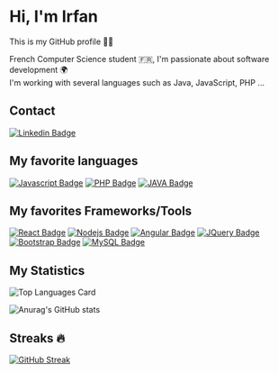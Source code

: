 # Hi, I'm Irfan

This is my GitHub profile 🙋‍♂️

French Computer Science student 🇫🇷, I'm passionate about software development 🌍 <br />
I'm working with several languages such as Java, JavaScript, PHP ... <br /> 

## Contact 
[![Linkedin Badge](https://img.shields.io/badge/LinkedIn-0077B5?style=for-the-badge&logo=linkedin&logoColor=white)](https://www.linkedin.com/in/irfan-bouhenaf-7371501b6/)

## My favorite languages 
[![Javascript Badge](https://img.shields.io/badge/JavaScript-F7DF1E?style=for-the-badge&logo=javascript&logoColor=black)](#) 
[![PHP Badge](https://img.shields.io/badge/PHP-777BB4?style=for-the-badge&logo=php&logoColor=white)](#) 
[![JAVA Badge](https://img.shields.io/badge/Java-ED8B00?style=for-the-badge&logo=java&logoColor=white)](#) 

## My favorites Frameworks/Tools 
[![React Badge](https://img.shields.io/badge/React-20232A?style=for-the-badge&logo=react&logoColor=61DAFB)](#) 
[![Nodejs Badge](https://img.shields.io/badge/Node.js-43853D?style=for-the-badge&logo=node.js&logoColor=white)](#) 
[![Angular Badge](https://img.shields.io/badge/Angular-DD0031?style=for-the-badge&logo=angular&logoColor=white)](#) 
[![JQuery Badge](https://img.shields.io/badge/jQuery-0769AD?style=for-the-badge&logo=jquery&logoColor=white)](#) 
[![Bootstrap Badge](https://img.shields.io/badge/Bootstrap-563D7C?style=for-the-badge&logo=bootstrap&logoColor=white)](#) 
[![MySQL Badge](https://img.shields.io/badge/MySQL-00000F?style=for-the-badge&logo=mysql&logoColor=white)](#) 

## My Statistics 

![Top Languages Card](https://github-readme-stats.vercel.app/api/top-langs/?username=magicirfan&layout=compact&count_private=true&theme=calm&hide=css,HTML)

![Anurag's GitHub stats](https://github-readme-stats.vercel.app/api?username=magicirfan&show_icons=true&theme=calm&count_private=true&show_icons=true)

## Streaks 🔥
[![GitHub Streak](https://github-readme-streak-stats.herokuapp.com/?user=magicirfan&theme=calm)](https://git.io/streak-stats)
